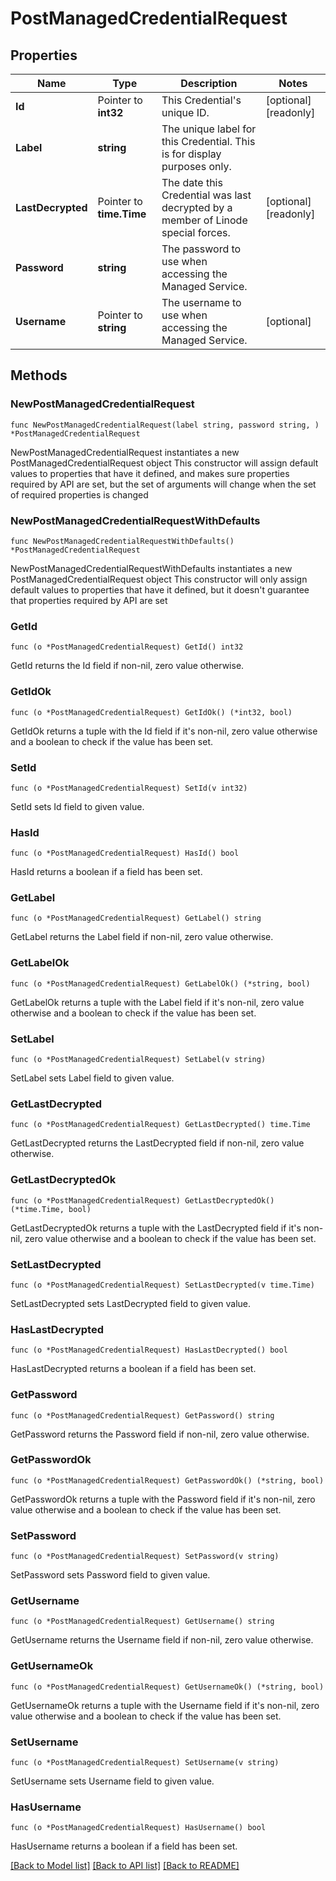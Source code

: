 # PostManagedCredentialRequest

## Properties

Name | Type | Description | Notes
------------ | ------------- | ------------- | -------------
**Id** | Pointer to **int32** | This Credential&#39;s unique ID. | [optional] [readonly] 
**Label** | **string** | The unique label for this Credential. This is for display purposes only. | 
**LastDecrypted** | Pointer to **time.Time** | The date this Credential was last decrypted by a member of Linode special forces. | [optional] [readonly] 
**Password** | **string** | The password to use when accessing the Managed Service. | 
**Username** | Pointer to **string** | The username to use when accessing the Managed Service. | [optional] 

## Methods

### NewPostManagedCredentialRequest

`func NewPostManagedCredentialRequest(label string, password string, ) *PostManagedCredentialRequest`

NewPostManagedCredentialRequest instantiates a new PostManagedCredentialRequest object
This constructor will assign default values to properties that have it defined,
and makes sure properties required by API are set, but the set of arguments
will change when the set of required properties is changed

### NewPostManagedCredentialRequestWithDefaults

`func NewPostManagedCredentialRequestWithDefaults() *PostManagedCredentialRequest`

NewPostManagedCredentialRequestWithDefaults instantiates a new PostManagedCredentialRequest object
This constructor will only assign default values to properties that have it defined,
but it doesn't guarantee that properties required by API are set

### GetId

`func (o *PostManagedCredentialRequest) GetId() int32`

GetId returns the Id field if non-nil, zero value otherwise.

### GetIdOk

`func (o *PostManagedCredentialRequest) GetIdOk() (*int32, bool)`

GetIdOk returns a tuple with the Id field if it's non-nil, zero value otherwise
and a boolean to check if the value has been set.

### SetId

`func (o *PostManagedCredentialRequest) SetId(v int32)`

SetId sets Id field to given value.

### HasId

`func (o *PostManagedCredentialRequest) HasId() bool`

HasId returns a boolean if a field has been set.

### GetLabel

`func (o *PostManagedCredentialRequest) GetLabel() string`

GetLabel returns the Label field if non-nil, zero value otherwise.

### GetLabelOk

`func (o *PostManagedCredentialRequest) GetLabelOk() (*string, bool)`

GetLabelOk returns a tuple with the Label field if it's non-nil, zero value otherwise
and a boolean to check if the value has been set.

### SetLabel

`func (o *PostManagedCredentialRequest) SetLabel(v string)`

SetLabel sets Label field to given value.


### GetLastDecrypted

`func (o *PostManagedCredentialRequest) GetLastDecrypted() time.Time`

GetLastDecrypted returns the LastDecrypted field if non-nil, zero value otherwise.

### GetLastDecryptedOk

`func (o *PostManagedCredentialRequest) GetLastDecryptedOk() (*time.Time, bool)`

GetLastDecryptedOk returns a tuple with the LastDecrypted field if it's non-nil, zero value otherwise
and a boolean to check if the value has been set.

### SetLastDecrypted

`func (o *PostManagedCredentialRequest) SetLastDecrypted(v time.Time)`

SetLastDecrypted sets LastDecrypted field to given value.

### HasLastDecrypted

`func (o *PostManagedCredentialRequest) HasLastDecrypted() bool`

HasLastDecrypted returns a boolean if a field has been set.

### GetPassword

`func (o *PostManagedCredentialRequest) GetPassword() string`

GetPassword returns the Password field if non-nil, zero value otherwise.

### GetPasswordOk

`func (o *PostManagedCredentialRequest) GetPasswordOk() (*string, bool)`

GetPasswordOk returns a tuple with the Password field if it's non-nil, zero value otherwise
and a boolean to check if the value has been set.

### SetPassword

`func (o *PostManagedCredentialRequest) SetPassword(v string)`

SetPassword sets Password field to given value.


### GetUsername

`func (o *PostManagedCredentialRequest) GetUsername() string`

GetUsername returns the Username field if non-nil, zero value otherwise.

### GetUsernameOk

`func (o *PostManagedCredentialRequest) GetUsernameOk() (*string, bool)`

GetUsernameOk returns a tuple with the Username field if it's non-nil, zero value otherwise
and a boolean to check if the value has been set.

### SetUsername

`func (o *PostManagedCredentialRequest) SetUsername(v string)`

SetUsername sets Username field to given value.

### HasUsername

`func (o *PostManagedCredentialRequest) HasUsername() bool`

HasUsername returns a boolean if a field has been set.


[[Back to Model list]](../README.md#documentation-for-models) [[Back to API list]](../README.md#documentation-for-api-endpoints) [[Back to README]](../README.md)


